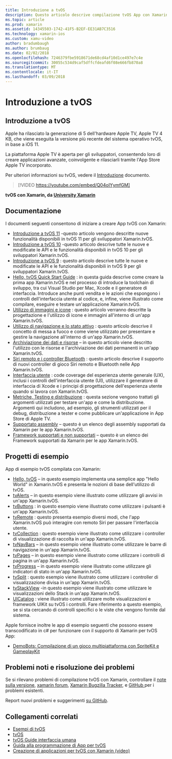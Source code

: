 ```yaml
---
title: Introduzione a tvOS
description: Questo articolo descrive compilazione tvOS App con Xamarin.
ms.topic: article
ms.prod: xamarin
ms.assetid: 14345503-1742-41F5-B2EF-EE31AB7C3516
ms.technology: xamarin-ios
ms.custom: xamu-video
author: bradumbaugh
ms.author: brumbaug
ms.date: 02/02/2018
ms.openlocfilehash: 7246379fbe5918671de68cd4af10d1ce497e7c4e
ms.sourcegitcommit: 30055c534d9caf5dffcfdeafd6f08e666fb870a8
ms.translationtype: MT
ms.contentlocale: it-IT
ms.lasthandoff: 03/09/2018
---
```

# <a name="introduction-to-tvos"></a>Introduzione a tvOS

## <a name="introducing-tvos"></a>Introduzione a tvOS

Apple ha rilasciato la generazione di 5 dell'hardware Apple TV, Apple TV 4 KB, che viene eseguita la versione più recente del sistema operativo tvOS, in base a iOS 11.

La piattaforma Apple TV è aperta per gli sviluppatori, consentendo loro di creare applicazioni avanzate, coinvolgente e rilasciarli tramite l'App Store Apple TV incorporato.

Per ulteriori informazioni su tvOS, vedere il [Introduzione](~/ios/tvos/get-started/index.md) documento.

> [!VIDEO https://youtube.com/embed/Q04oIYymfGM]

**tvOS con Xamarin, da [University Xamarin](https://university.xamarin.com/)**

## <a name="documentation"></a>Documentazione

I documenti seguenti consentono di iniziare a creare App tvOS con Xamarin:

- [Introduzione a tvOS 11](~/ios/tvos/platform/introduction-to-tvos11.md) -questo articolo vengono descritte nuove funzionalità disponibili in tvOS 11 per gli sviluppatori Xamarin.tvOS.
- [Introduzione a tvOS 10](~/ios/tvos/platform/introduction-to-tvos10/index.md) -questo articolo descrive tutte le nuove e modificate le API e le funzionalità disponibili in tvOS 10 per gli sviluppatori Xamarin.tvOS.
- [Introduzione a tvOS 9](~/ios/tvos/platform/tvos9.md) : questo articolo descrive tutte le nuove e modificate le API e le funzionalità disponibili in tvOS 9 per gli sviluppatori Xamarin.tvOS. 
- [Hello, tvOS Quick Start Guide](~/ios/tvos/get-started/hello-tvos.md) : in questa guida descrive come creare la prima app Xamarin.tvOS e nel processo di introduce la toolchain di sviluppo, tra cui Visual Studio per Mac, Xcode e il generatore di interfaccia. Introduce anche punti vendita e le azioni che espongono i controlli dell'interfaccia utente al codice, e, infine, viene illustrato come compilare, eseguire e testare un'applicazione Xamarin.tvOS.
- [Utilizzo di immagini e icone](~/ios/tvos/app-fundamentals/icons-images.md) : questo articolo verranno descritte la progettazione e l'utilizzo di icone e immagini all'interno di un'app Xamarin.tvOS.
- [Utilizzo di navigazione e lo stato attivo](~/ios/tvos/app-fundamentals/navigation-focus.md) : questo articolo descrive il concetto di messa a fuoco e come viene utilizzato per presentare e gestire la navigazione all'interno di un'app Xamarin.tvOS.
- [Archiviazione dei dati e risorse](~/ios/tvos/app-fundamentals/resources-data-storage.md) – in questo articolo viene descritto l'utilizzo con le risorse e l'archiviazione dei dati permanenti in un'app Xamarin.tvOS.
- [Siri remoto e i controller Bluetooth](~/ios/tvos/platform/remote-bluetooth.md) : questo articolo descrive il supporto di nuovi controller di gioco Siri remoto e Bluetooth nelle App Xamarin.tvOS.
- [Interfaccia utente](~/ios/tvos/user-interface/index.md) : code coverage del esperienza utente generale (UX), inclusi i controlli dell'interfaccia utente (UI), utilizzare il generatore di interfaccia di Xcode e i principi di progettazione dell'esperienza utente quando si lavora con Xamarin.tvOS.
- [Metriche, Testing e distribuzione](~/ios/tvos/deploy-test/index.md) : questa sezione vengono trattati gli argomenti utilizzati per testare un'app e come la distribuzione. Argomenti qui includono, ad esempio, gli strumenti utilizzati per il debug, distribuzione a tester e come pubblicare un'applicazione in App Store di Apple TV.
- [Supportato assembly](~/ios/tvos/internals/assemblies.md) – questo è un elenco degli assembly supportati da Xamarin per le app Xamarin.tvOS.
- [Framework supportati e non supportati](~/ios/tvos/internals/frameworks.md) – questo è un elenco dei Framework supportati da Xamarin per le app Xamarin.tvOS.

## <a name="sample-projects"></a>Progetti di esempio

App di esempio tvOS compilata con Xamarin:

- [Hello, tvOS](https://developer.xamarin.com/samples/monotouch/tvos/Hello-tvOS/) – in questo esempio implementa una semplice app "Hello World" in Xamarin.tvOS e presenta le nozioni di base dell'utilizzo di tvOS.
- [tvAlerts](https://developer.xamarin.com/samples/monotouch/tvos/tvAlerts/) – in questo esempio viene illustrato come utilizzare gli avvisi in un'app Xamarin.tvOS.
- [tvButtons](https://developer.xamarin.com/samples/monotouch/tvos/tvButtons/) : in questo esempio viene illustrato come utilizzare i pulsanti è un'app Xamarin.tvOS.
- [tvRemote](https://developer.xamarin.com/samples/monotouch/tvos/tvRemote/) : questo presenta esempio diversi modi, che l'app Xamarin.tvOS può interagire con remoto Siri per passare l'interfaccia utente.
- [tvCollection](https://developer.xamarin.com/samples/monotouch/tvos/tvCollection/) : questo esempio viene illustrato come utilizzare i controller di visualizzazione di raccolta in un'app Xamarin.tvOS.
- [tvNavBars](https://developer.xamarin.com/samples/monotouch/tvos/tvNavBars/) – in questo esempio viene illustrato come utilizzare le barre di navigazione in un'app Xamarin.tvOS.
- [tvPages](https://developer.xamarin.com/samples/monotouch/tvos/tvPages/) – in questo esempio viene illustrato come utilizzare i controlli di pagina in un'app Xamarin.tvOS.
- [tvProgress](https://developer.xamarin.com/samples/monotouch/tvos/tvProgress/) – in questo esempio viene illustrato come utilizzare gli indicatori di stato in un'app Xamarin.tvOS.
- [tvSplit](https://developer.xamarin.com/samples/monotouch/tvos/tvSplit/) : questo esempio viene illustrato come utilizzare i controller di visualizzazione divisa in un'app Xamarin.tvOS.
- [tvStackView](https://developer.xamarin.com/samples/monotouch/tvos/tvStackView/) -in questo esempio viene illustrato come utilizzare le visualizzazioni dello Stack in un'app Xamarin.tvOS.
- [UICatalog](https://developer.xamarin.com/samples/monotouch/tvos/UICatalog/) : viene illustrato come utilizzare molte visualizzazioni e framework UIKit su tvOS i controlli. Fare riferimento a questo esempio, se si sta cercando di controlli specifici o le viste che vengono fornite dal sistema.

Apple fornisce inoltre le app di esempio seguenti che possono essere transcodificato in c# per funzionare con il supporto di Xamarin per tvOS App:

- [DemoBots: Compilazione di un gioco multipiattaforma con SpriteKit e GameplayKit](https://developer.apple.com/library/prerelease/tvos/samplecode/DemoBots/)

## <a name="known-issues-and-troubleshooting"></a>Problemi noti e risoluzione dei problemi

Se si rilevano problemi di compilazione tvOS con Xamarin, controllare il [note sulla versione](http://releases.xamarin.com/), [xamarin forum](https://forums.xamarin.com/categories/ios), [Xamarin Bugzilla Tracker](https://bugzilla.xamarin.com/query.cgi?product=iOS), e [GitHub ](https://github.com/xamarin/xamarin-macios/issues) per i problemi esistenti. 

Report nuovi problemi e suggerimenti [su GitHub](https://github.com/xamarin/xamarin-macios/issues). 


## <a name="related-links"></a>Collegamenti correlati

- [Esempi di tvOS](https://developer.xamarin.com/samples/tvos/all/)
- [tvOS](https://developer.apple.com/tvos/)
- [tvOS Guide interfaccia umana](https://developer.apple.com/tvos/human-interface-guidelines/)
- [Guida alla programmazione di App per tvOS](https://developer.apple.com/library/prerelease/tvos/documentation/General/Conceptual/AppleTV_PG/)
- [Creazione di applicazioni per tvOS con Xamarin (video)](https://university.xamarin.com/lightninglectures/tvos-with-xamarin)
